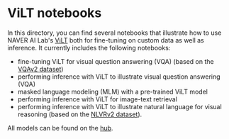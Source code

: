 # ViLT notebooks
In this directory, you can find several notebooks that illustrate how to use NAVER AI Lab's [ViLT](https://arxiv.org/abs/2102.03334) both for fine-tuning on custom data as well as inference. It currently includes the following notebooks:

- fine-tuning ViLT for visual question answering (VQA) (based on the [VQAv2 dataset](https://visualqa.org/))
- performing inference with ViLT to illustrate visual question answering (VQA)
- masked language modeling (MLM) with a pre-trained ViLT model
- performing inference with ViLT for image-text retrieval
- performing inference with ViLT to illustrate natural language for visual reasoning (based on the [NLVRv2 dataset](https://lil.nlp.cornell.edu/nlvr/)).

All models can be found on the [hub](https://huggingface.co/models?search=vilt).
